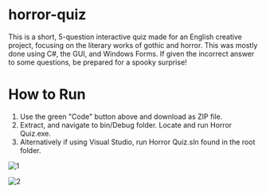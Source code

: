# horror-quiz
This is a short, 5-question interactive quiz made for an English creative project, focusing on the literary works of gothic and horror. 
This was mostly done using C#, the GUI, and Windows Forms. If given the incorrect answer to some questions, be prepared for a spooky surprise!


# How to Run
1. Use the green "Code" button above and download as ZIP file.
2. Extract, and navigate to bin/Debug folder. Locate and run Horror Quiz.exe.
3. Alternatively if using Visual Studio, run Horror Quiz.sln found in the root folder.


![1](https://github.com/sunny-band/active-directory-home-lab/assets/144818374/067c270e-030c-4c36-9145-f8bd670c69a3)

![2](https://github.com/sunny-band/active-directory-home-lab/assets/144818374/e4ca95c7-6bb5-4f00-ae8e-f86bc0ca2b1b)
